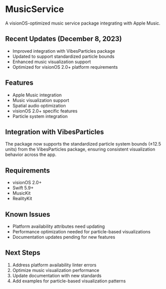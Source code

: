 # MusicService

A visionOS-optimized music service package integrating with Apple Music.

## Recent Updates (December 8, 2023)
- Improved integration with VibesParticles package
- Updated to support standardized particle bounds
- Enhanced music visualization support
- Optimized for visionOS 2.0+ platform requirements

## Features
- Apple Music integration
- Music visualization support
- Spatial audio optimization
- visionOS 2.0+ specific features
- Particle system integration

## Integration with VibesParticles
The package now supports the standardized particle system bounds (±12.5 units) from the VibesParticles package, ensuring consistent visualization behavior across the app.

## Requirements
- visionOS 2.0+
- Swift 5.9+
- MusicKit
- RealityKit

## Known Issues
- Platform availability attributes need updating
- Performance optimization needed for particle-based visualizations
- Documentation updates pending for new features

## Next Steps
1. Address platform availability linter errors
2. Optimize music visualization performance
3. Update documentation with new standards
4. Add examples for particle-based visualization patterns
